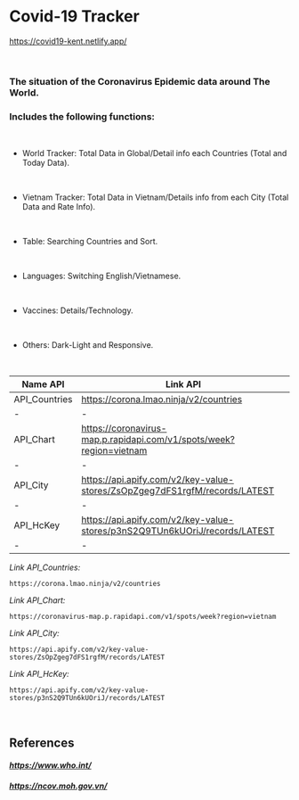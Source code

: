 # Covid-19 Tracker
https://covid19-kent.netlify.app/

<br>

### The situation of the Coronavirus Epidemic data around The World.
### Includes the following functions:
<br>

+ World Tracker: Total Data in Global/Detail info each Countries (Total and Today Data).
<br>

+ Vietnam Tracker: Total Data in Vietnam/Details info from each City (Total Data and Rate Info).
<br>

+ Table: Searching Countries and Sort.
<br>

+ Languages: Switching English/Vietnamese.
<br>

+ Vaccines: Details/Technology.
<br>

+ Others: Dark-Light and Responsive.
<br>

|Name API|Link API|
|-|-|
|API_Countries|https://corona.lmao.ninja/v2/countries|
|-|-|
|API_Chart|https://coronavirus-map.p.rapidapi.com/v1/spots/week?region=vietnam|
|-|-|
|API_City|https://api.apify.com/v2/key-value-stores/ZsOpZgeg7dFS1rgfM/records/LATEST|
|-|-|
|API_HcKey|https://api.apify.com/v2/key-value-stores/p3nS2Q9TUn6kUOriJ/records/LATEST|
|-|-|

_Link API_Countries:_
```
https://corona.lmao.ninja/v2/countries
```

_Link API_Chart:_
```
https://coronavirus-map.p.rapidapi.com/v1/spots/week?region=vietnam
```

_Link API_City:_
```
https://api.apify.com/v2/key-value-stores/ZsOpZgeg7dFS1rgfM/records/LATEST
```

_Link API_HcKey:_
```
https://api.apify.com/v2/key-value-stores/p3nS2Q9TUn6kUOriJ/records/LATEST
```
<br>

## References
#### _https://www.who.int/_
#### _https://ncov.moh.gov.vn/_
